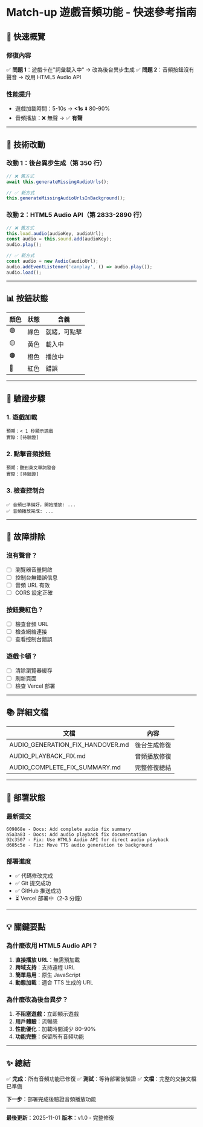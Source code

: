 # Match-up 遊戲音頻功能 - 快速參考指南

## 🎯 快速概覽

### 修復內容
✅ **問題 1**：遊戲卡在"詞彙載入中" → 改為後台異步生成
✅ **問題 2**：音頻按鈕沒有聲音 → 改用 HTML5 Audio API

### 性能提升
- 遊戲加載時間：5-10s → **<1s** ⬇️ 80-90%
- 音頻播放：❌ 無聲 → ✅ **有聲**

---

## 🔧 技術改動

### 改動 1：後台異步生成（第 350 行）
```javascript
// ❌ 舊方式
await this.generateMissingAudioUrls();

// ✅ 新方式
this.generateMissingAudioUrlsInBackground();
```

### 改動 2：HTML5 Audio API（第 2833-2890 行）
```javascript
// ❌ 舊方式
this.load.audio(audioKey, audioUrl);
const audio = this.sound.add(audioKey);
audio.play();

// ✅ 新方式
const audio = new Audio(audioUrl);
audio.addEventListener('canplay', () => audio.play());
audio.load();
```

---

## 📊 按鈕狀態

| 顏色 | 狀態 | 含義 |
|------|------|------|
| 🟢 | 綠色 | 就緒，可點擊 |
| 🟡 | 黃色 | 載入中 |
| 🟠 | 橙色 | 播放中 |
| 🔴 | 紅色 | 錯誤 |

---

## 🧪 驗證步驟

### 1. 遊戲加載
```
預期：< 1 秒顯示遊戲
實際：[待驗證]
```

### 2. 點擊音頻按鈕
```
預期：聽到英文單詞發音
實際：[待驗證]
```

### 3. 檢查控制台
```
✅ 音頻已準備好，開始播放: ...
✅ 音頻播放完成: ...
```

---

## 🐛 故障排除

### 沒有聲音？
- [ ] 瀏覽器音量開啟
- [ ] 控制台無錯誤信息
- [ ] 音頻 URL 有效
- [ ] CORS 設定正確

### 按鈕變紅色？
- [ ] 檢查音頻 URL
- [ ] 檢查網絡連接
- [ ] 查看控制台錯誤

### 遊戲卡頓？
- [ ] 清除瀏覽器緩存
- [ ] 刷新頁面
- [ ] 檢查 Vercel 部署

---

## 📚 詳細文檔

| 文檔 | 內容 |
|------|------|
| AUDIO_GENERATION_FIX_HANDOVER.md | 後台生成修復 |
| AUDIO_PLAYBACK_FIX.md | 音頻播放修復 |
| AUDIO_COMPLETE_FIX_SUMMARY.md | 完整修復總結 |

---

## 🚀 部署狀態

### 最新提交
```
609868e - Docs: Add complete audio fix summary
a5a3a83 - Docs: Add audio playback fix documentation
92c3507 - Fix: Use HTML5 Audio API for direct audio playback
d605c5e - Fix: Move TTS audio generation to background
```

### 部署進度
- ✅ 代碼修改完成
- ✅ Git 提交成功
- ✅ GitHub 推送成功
- ⏳ Vercel 部署中（2-3 分鐘）

---

## 💡 關鍵要點

### 為什麼改用 HTML5 Audio API？
1. **直接播放 URL**：無需預加載
2. **跨域支持**：支持遠程 URL
3. **簡單易用**：原生 JavaScript
4. **動態加載**：適合 TTS 生成的 URL

### 為什麼改為後台異步？
1. **不阻塞遊戲**：立即顯示遊戲
2. **用戶體驗**：流暢感
3. **性能優化**：加載時間減少 80-90%
4. **功能完整**：保留所有音頻功能

---

## ✨ 總結

✅ **完成**：所有音頻功能已修復
✅ **測試**：等待部署後驗證
✅ **文檔**：完整的交接文檔已準備

**下一步**：部署完成後驗證音頻播放功能

---

**最後更新**：2025-11-01
**版本**：v1.0 - 完整修復

